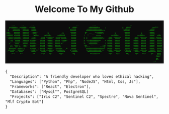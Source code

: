 <h1 align="center"> Welcome To My Github </h1>
<img src="https://raw.githubusercontent.com/mael0salah/mael0salah/refs/heads/main/bg.png">

```
{
  "Description": "A friendly developer who loves ethical hacking",
  "Languages": ["Python", "Php", "NodeJS", "Html, Css, Js"],
  "Frameworks": ["React", "Electron"],
  "Databases": ["Mysql"", PostgreSQL]
  "Projects": ["Iris C2", "Sentinel C2", "Spectre", "Nova Sentinel", "Mlf Crypto Bot"]
}
```

